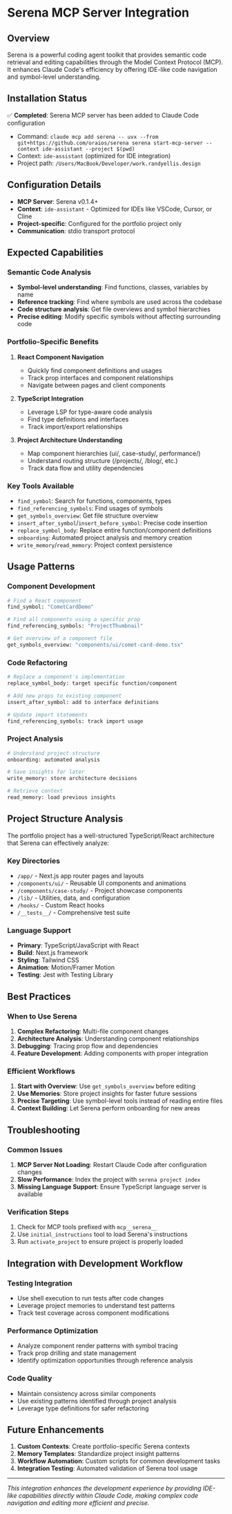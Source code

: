 # Serena MCP Server Integration

## Overview

Serena is a powerful coding agent toolkit that provides semantic code retrieval and editing capabilities through the Model Context Protocol (MCP). It enhances Claude Code's efficiency by offering IDE-like code navigation and symbol-level understanding.

## Installation Status

✅ **Completed**: Serena MCP server has been added to Claude Code configuration

- Command: `claude mcp add serena -- uvx --from git+https://github.com/oraios/serena serena start-mcp-server --context ide-assistant --project $(pwd)`
- Context: `ide-assistant` (optimized for IDE integration)
- Project path: `/Users/MacBook/Developer/work.randyellis.design`

## Configuration Details

- **MCP Server**: Serena v0.1.4+
- **Context**: `ide-assistant` - Optimized for IDEs like VSCode, Cursor, or Cline
- **Project-specific**: Configured for the portfolio project only
- **Communication**: stdio transport protocol

## Expected Capabilities

### Semantic Code Analysis

- **Symbol-level understanding**: Find functions, classes, variables by name
- **Reference tracking**: Find where symbols are used across the codebase
- **Code structure analysis**: Get file overviews and symbol hierarchies
- **Precise editing**: Modify specific symbols without affecting surrounding code

### Portfolio-Specific Benefits

1. **React Component Navigation**
   - Quickly find component definitions and usages
   - Track prop interfaces and component relationships
   - Navigate between pages and client components

2. **TypeScript Integration**
   - Leverage LSP for type-aware code analysis
   - Find type definitions and interfaces
   - Track import/export relationships

3. **Project Architecture Understanding**
   - Map component hierarchies (ui/, case-study/, performance/)
   - Understand routing structure (/projects/, /blog/, etc.)
   - Track data flow and utility dependencies

### Key Tools Available

- `find_symbol`: Search for functions, components, types
- `find_referencing_symbols`: Find usages of symbols
- `get_symbols_overview`: Get file structure overview
- `insert_after_symbol`/`insert_before_symbol`: Precise code insertion
- `replace_symbol_body`: Replace entire function/component definitions
- `onboarding`: Automated project analysis and memory creation
- `write_memory`/`read_memory`: Project context persistence

## Usage Patterns

### Component Development

```bash
# Find a React component
find_symbol: "CometCardDemo"

# Find all components using a specific prop
find_referencing_symbols: "ProjectThumbnail"

# Get overview of a component file
get_symbols_overview: "components/ui/comet-card-demo.tsx"
```

### Code Refactoring

```bash
# Replace a component's implementation
replace_symbol_body: target specific function/component

# Add new props to existing component
insert_after_symbol: add to interface definitions

# Update import statements
find_referencing_symbols: track import usage
```

### Project Analysis

```bash
# Understand project structure
onboarding: automated analysis

# Save insights for later
write_memory: store architecture decisions

# Retrieve context
read_memory: load previous insights
```

## Project Structure Analysis

The portfolio project has a well-structured TypeScript/React architecture that Serena can effectively analyze:

### Key Directories

- `/app/` - Next.js app router pages and layouts
- `/components/ui/` - Reusable UI components and animations
- `/components/case-study/` - Project showcase components
- `/lib/` - Utilities, data, and configuration
- `/hooks/` - Custom React hooks
- `/__tests__/` - Comprehensive test suite

### Language Support

- **Primary**: TypeScript/JavaScript with React
- **Build**: Next.js framework
- **Styling**: Tailwind CSS
- **Animation**: Motion/Framer Motion
- **Testing**: Jest with Testing Library

## Best Practices

### When to Use Serena

1. **Complex Refactoring**: Multi-file component changes
2. **Architecture Analysis**: Understanding component relationships
3. **Debugging**: Tracing prop flow and dependencies
4. **Feature Development**: Adding components with proper integration

### Efficient Workflows

1. **Start with Overview**: Use `get_symbols_overview` before editing
2. **Use Memories**: Store project insights for faster future sessions
3. **Precise Targeting**: Use symbol-level tools instead of reading entire files
4. **Context Building**: Let Serena perform onboarding for new areas

## Troubleshooting

### Common Issues

1. **MCP Server Not Loading**: Restart Claude Code after configuration changes
2. **Slow Performance**: Index the project with `serena project index`
3. **Missing Language Support**: Ensure TypeScript language server is available

### Verification Steps

1. Check for MCP tools prefixed with `mcp__serena__`
2. Use `initial_instructions` tool to load Serena's instructions
3. Run `activate_project` to ensure project is properly loaded

## Integration with Development Workflow

### Testing Integration

- Use shell execution to run tests after code changes
- Leverage project memories to understand test patterns
- Track test coverage across component modifications

### Performance Optimization

- Analyze component render patterns with symbol tracing
- Track prop drilling and state management
- Identify optimization opportunities through reference analysis

### Code Quality

- Maintain consistency across similar components
- Use existing patterns identified through project analysis
- Leverage type definitions for safer refactoring

## Future Enhancements

1. **Custom Contexts**: Create portfolio-specific Serena contexts
2. **Memory Templates**: Standardize project insight patterns
3. **Workflow Automation**: Custom scripts for common development tasks
4. **Integration Testing**: Automated validation of Serena tool usage

---

_This integration enhances the development experience by providing IDE-like capabilities directly within Claude Code, making complex code navigation and editing more efficient and precise._
